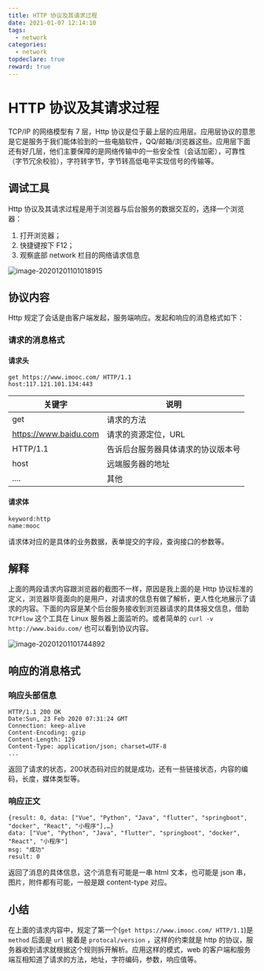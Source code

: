 ```yaml
---
title: HTTP 协议及其请求过程
date: 2021-01-07 12:14:10
tags:
  - network
categories:
  - network
topdeclare: true
reward: true
---
```


# HTTP 协议及其请求过程

TCP/IP 的网络模型有 7 层，Http 协议是位于最上层的应用层。应用层协议的意思是它是服务于我们能体验到的一些电脑软件，QQ/邮箱/浏览器这些。应用层下面还有好几层，他们主要保障的是网络传输中的一些安全性（会话加密），可靠性（字节冗余校验），字符转字节，字节转高低电平实现信号的传输等。

## 调试工具

Http 协议及其请求过程是用于浏览器与后台服务的数据交互的，选择一个浏览器：

1. 打开浏览器；
2. 快捷键按下 F12；
3. 观察底部 network 栏目的网络请求信息

![image-20201201101018915](/zbcn.github.io/assets/postImg/web/HTTP02/image-20201201101018915.png)

<!--more -->

## 协议内容

Http 规定了会话是由客户端发起，服务端响应。发起和响应的消息格式如下：

### 请求的消息格式

#### 请求头

```http
get https://www.imooc.com/ HTTP/1.1
host:117.121.101.134:443
```

| 关键字                | 说明                               |
| --------------------- | ---------------------------------- |
| get                   | 请求的方法                         |
| https://www.baidu.com | 请求的资源定位，URL                |
| HTTP/1.1              | 告诉后台服务器具体请求的协议版本号 |
| host                  | 远端服务器的地址                   |
| ....                  | 其他                               |

#### 请求体

```http
keyword:http
name:mooc
```

请求体对应的是具体的业务数据，表单提交的字段，查询接口的参数等。

## 解释

上面的两段请求内容跟浏览器的截图不一样，原因是我上面的是 Http 协议标准的定义，浏览器毕竟面向的是用户，对请求的信息有做了解析，更人性化地展示了请求的内容。下面的内容是某个后台服务接收到浏览器请求的具体报文信息，借助 `TCPflow` 这个工具在 Linux 服务器上面监听的。或者简单的 `curl -v http://www.baidu.com/` 也可以看到协议内容。

![image-20201201101744892](/zbcn.github.io/assets/postImg/web/HTTP02/image-20201201101744892.png)

## 响应的消息格式

### 响应头部信息

```http
HTTP/1.1 200 OK
Date:Sun, 23 Feb 2020 07:31:24 GMT
Connection: keep-alive
Content-Encoding: gzip
Content-Length: 129
Content-Type: application/json; charset=UTF-8
...
```

返回了请求的状态，200状态码对应的就是成功，还有一些链接状态，内容的编码，长度，媒体类型等。

### 响应正文

```http
{result: 0, data: ["Vue", "Python", "Java", "flutter", "springboot", "docker", "React", "小程序"],…}
data: ["Vue", "Python", "Java", "flutter", "springboot", "docker", "React", "小程序"]
msg: "成功"
result: 0
```

返回了消息的具体信息，这个消息有可能是一串 html 文本，也可能是 json 串，图片，附件都有可能，一般是跟 content-type 对应。

## 小结

在上面的请求内容中，规定了第一个(`get https://www.imooc.com/ HTTP/1.1`)是 `method` 后面是 `url` 接着是 `protocal/version` ，这样的约束就是 http 的协议，服务器收到请求就根据这个规则拆开解析。应用这样的模式，web 的客户端和服务端互相知道了请求的方法，地址，字符编码，参数，响应值等。

